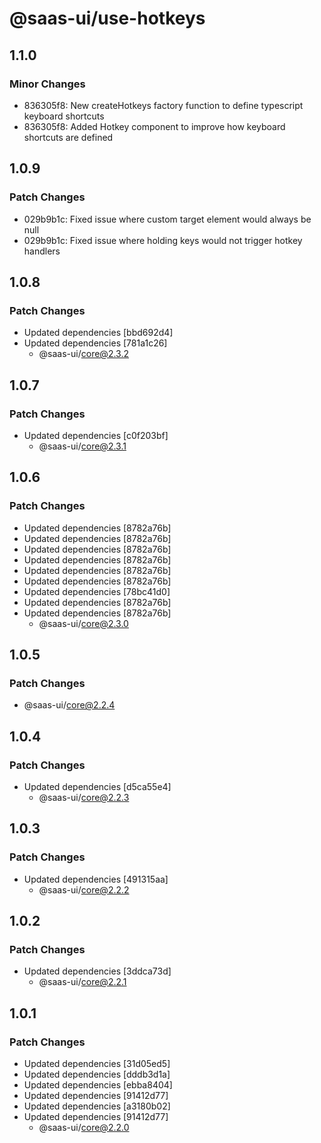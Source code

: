 # @saas-ui/use-hotkeys

## 1.1.0

### Minor Changes

- 836305f8: New createHotkeys factory function to define typescript keyboard shortcuts
- 836305f8: Added Hotkey component to improve how keyboard shortcuts are defined

## 1.0.9

### Patch Changes

- 029b9b1c: Fixed issue where custom target element would always be null
- 029b9b1c: Fixed issue where holding keys would not trigger hotkey handlers

## 1.0.8

### Patch Changes

- Updated dependencies [bbd692d4]
- Updated dependencies [781a1c26]
  - @saas-ui/core@2.3.2

## 1.0.7

### Patch Changes

- Updated dependencies [c0f203bf]
  - @saas-ui/core@2.3.1

## 1.0.6

### Patch Changes

- Updated dependencies [8782a76b]
- Updated dependencies [8782a76b]
- Updated dependencies [8782a76b]
- Updated dependencies [8782a76b]
- Updated dependencies [8782a76b]
- Updated dependencies [8782a76b]
- Updated dependencies [78bc41d0]
- Updated dependencies [8782a76b]
- Updated dependencies [8782a76b]
  - @saas-ui/core@2.3.0

## 1.0.5

### Patch Changes

- @saas-ui/core@2.2.4

## 1.0.4

### Patch Changes

- Updated dependencies [d5ca55e4]
  - @saas-ui/core@2.2.3

## 1.0.3

### Patch Changes

- Updated dependencies [491315aa]
  - @saas-ui/core@2.2.2

## 1.0.2

### Patch Changes

- Updated dependencies [3ddca73d]
  - @saas-ui/core@2.2.1

## 1.0.1

### Patch Changes

- Updated dependencies [31d05ed5]
- Updated dependencies [dddb3d1a]
- Updated dependencies [ebba8404]
- Updated dependencies [91412d77]
- Updated dependencies [a3180b02]
- Updated dependencies [91412d77]
  - @saas-ui/core@2.2.0
